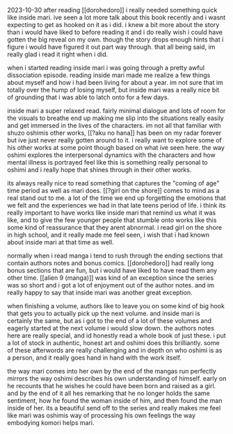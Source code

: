 2023-10-30
after reading [[dorohedoro]] i really needed something quick like inside mari. ive seen a lot more talk about this book recently and i wasnt expecting to get as hooked on it as i did. i knew a bit more about the story than i would have liked to before reading it and i do really wish i could have gotten the big reveal on my own. though the story drops enough hints that i figure i would have figured it out part way through. that all being said, im really glad i read it right when i did.

when i started reading inside mari i was going through a pretty awful dissociation episode. reading inside mari made me realize a few things about myself and how i had been living for about a year. im not sure that im totally over the hump of losing myself, but inside mari was a really nice bit of grounding that i was able to latch onto for a few days.

inside mari a super relaxed read. fairly minimal dialogue and lots of room for the visuals to breathe end up making me slip into the situations really easily and get immersed in the lives of the characters. im not all that familiar with shuzo oshimis other works, [[?aku no hana]] has been on my radar forever but ive just never really gotten around to it. i really want to explore some of his other works at some point though based on what ive seen here. the way oshimi explores the interpersonal dynamics with the characters and how mental illness is portrayed feel like this is something really personal to oshimi and i really hope that shines through in their other works.

its always really nice to read something that captures the "coming of age" time period as well as mari does. [[?girl on the shore]] comes to mind as a real stand out to me. a lot of the time we end up forgetting the emotions that we felt and the experiences we had in that late teens period of life. i think its really important to have works like inside mari that remind us what it was like, and to give the few younger people that stumble onto works like this some kind of reassurance that they arent abnormal. i read girl on the shore in high school, and it really made me feel seen, i wish that i had known about inside mari at that time as well.

normally when i read manga i tend to rush through the ending sections that contain authors notes and bonus comics. [[dorohedoro]] had really long bonus sections that are fun, but i would have liked to have read them any other time. [[alien 9 (manga)]] was kind of an exception since the series was so short and i got a lot of enjoyment out of the author notes. and im really happy to say that inside mari was another great exception.

when finishing a volume, authors like to leave you on some kind of big hook that gets you to actually pick up the next volume. and inside mari is certainly the same, but as i got to the end of a lot of these volumes and eagerly started at the next volume i would slow down. the authors notes here are really special, and id honestly read a whole book of just these. i put a lot of stock in authentic, honest art and oshimi does this brilliantly. some of these afterwords are really challenging and in depth on who oshimi is as a person, and it really goes hand in hand with the work itself.

the way mari comes into her own by the end of the mangas run perfectly mirrors the way oshimi describes his own understanding of himself. early on he recounts that he wishes he could have been born and raised as a girl. and by the end of it all hes remarking that he no longer holds the same sentiment, how he found the woman inside of him, and then found the man inside of her. its a beautiful send off to the series and really makes me feel like mari was oshimis way of processing his own feelings the way embodying komori helps mari. 